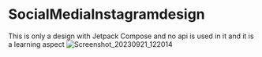# SocialMediaInstagramdesign
This is only a design with Jetpack Compose and no api is used in it and it is a learning aspect
![Screenshot_20230921_122014](https://github.com/amoozeshbebin/SocialMediaInstagramdesign/assets/93281649/57cd5156-bbe6-4814-afc5-3117afe82f37)
